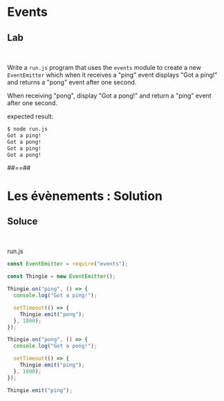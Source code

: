 <!-- .slide: class="exercice" -->

# Events

## Lab

<br>

Write a `run.js` program that uses the `events` module to create a new `EventEmitter` which when it receives a "ping" event displays "Got a ping!" and returns a "pong" event after one second.

When receiving "pong", display "Got a pong!" and return a "ping" event after one second.

expected result:

```bash
$ node run.js
Got a ping!
Got a pong!
Got a ping!
Got a pong!
```

##==##

<!-- .slide: class="exercice" -->

# Les évènements : Solution

## Soluce

<br>

run.js

```javascript
const EventEmitter = require("events");

const Thingie = new EventEmitter();

Thingie.on("ping", () => {
  console.log("Got a ping!");

  setTimeout(() => {
    Thingie.emit("pong");
  }, 1000);
});

Thingie.on("pong", () => {
  console.log("Got a pong!");

  setTimeout(() => {
    Thingie.emit("ping");
  }, 1000);
});

Thingie.emit("ping");
```
